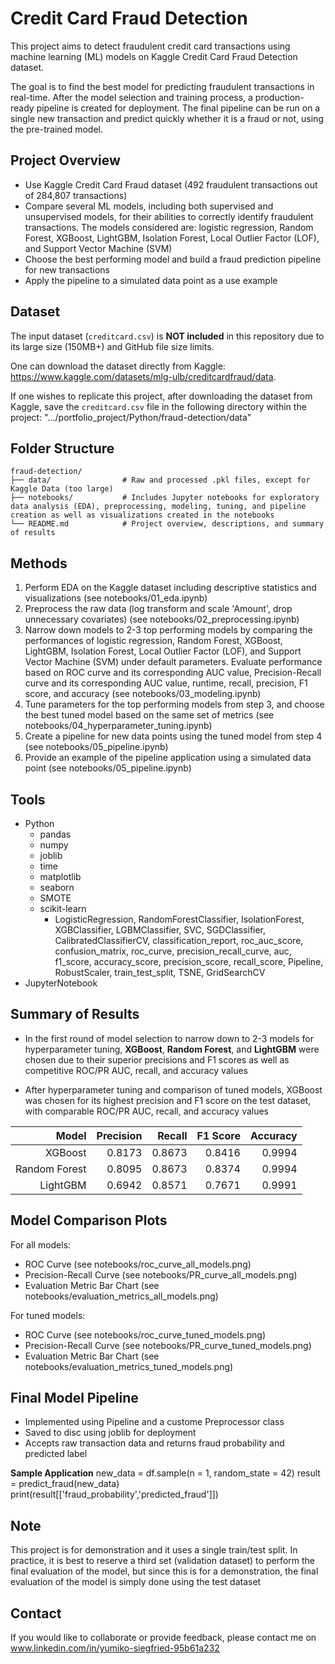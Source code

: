 # Credit Card Fraud Detection

This project aims to detect fraudulent credit card transactions using machine learning (ML) models on Kaggle Credit Card Fraud Detection dataset.

The goal is to find the best model for predicting fraudulent transactions in real-time. After the model selection and training process, a production-ready pipeline is created for deployment. The final pipeline can be run on a single new transaction and predict quickly whether it is a fraud or not, using the pre-trained model.

## Project Overview

- Use Kaggle Credit Card Fraud dataset (492 fraudulent transactions out of 284,807 transactions)
- Compare several ML models, including both supervised and unsupervised models, for their abilities to correctly identify fraudulent transactions. The models considered are: logistic regression, Random Forest, XGBoost, LightGBM, Isolation Forest, Local Outlier Factor (LOF), and Support Vector Machine (SVM)
- Choose the best performing model and build a fraud prediction pipeline for new transactions
- Apply the pipeline to a simulated data point as a use example

## Dataset

The input dataset (`creditcard.csv`) is **NOT included** in this repository due to its large size (150MB+) and GitHub file size limits. 

One can download the dataset directly from Kaggle: <https://www.kaggle.com/datasets/mlg-ulb/creditcardfraud/data>.

If one wishes to replicate this project, after downloading the dataset from Kaggle, save the `creditcard.csv` file in the following directory within the project: ".../portfolio_project/Python/fraud-detection/data"

## Folder Structure
```
fraud-detection/
├── data/                # Raw and processed .pkl files, except for Kaggle Data (too large)
├── notebooks/           # Includes Jupyter notebooks for exploratory data analysis (EDA), preprocessing, modeling, tuning, and pipeline creation as well as visualizations created in the notebooks
└── README.md            # Project overview, descriptions, and summary of results
```

## Methods

1. Perform EDA on the Kaggle dataset including descriptive statistics and visualizations (see notebooks/01_eda.ipynb)
2. Preprocess the raw data (log transform and scale 'Amount', drop unnecessary covariates) (see notebooks/02_preprocessing.ipynb)
3. Narrow down models to 2-3 top performing models by comparing the performances of logistic regression, Random Forest, XGBoost, LightGBM, Isolation Forest, Local Outlier Factor (LOF), and Support Vector Machine (SVM) under default parameters. Evaluate performance based on ROC curve and its corresponding AUC value, Precision-Recall curve and its corresponding AUC value, runtime, recall, precision, F1 score, and accuracy (see notebooks/03_modeling.ipynb)
4. Tune parameters for the top performing models from step 3, and choose the best tuned model based on the same set of metrics (see notebooks/04_hyperparameter_tuning.ipynb)
5. Create a pipeline for new data points using the tuned model from step 4 (see notebooks/05_pipeline.ipynb)
6. Provide an example of the pipeline application using a simulated data point (see notebooks/05_pipeline.ipynb)

## Tools

- Python
    - pandas
    - numpy
    - joblib
    - time
    - matplotlib
    - seaborn
    - SMOTE
    - scikit-learn
        - LogisticRegression, RandomForestClassifier, IsolationForest, XGBClassifier, LGBMClassifier, SVC, SGDClassifier, CalibratedClassifierCV, classification_report, roc_auc_score, confusion_matrix, roc_curve, precision_recall_curve, auc, f1_score, accuracy_score, precision_score, recall_score, Pipeline, RobustScaler, train_test_split, TSNE, GridSearchCV
- JupyterNotebook

## Summary of Results

- In the first round of model selection to narrow down to 2-3 models for hyperparameter tuning, **XGBoost**, **Random Forest**, and **LightGBM** were chosen due to their superior precisions and F1 scores as well as competitive ROC/PR AUC, recall, and accuracy values

- After hyperparameter tuning and comparison of tuned models, XGBoost was chosen for its highest precision and F1 score on the test dataset, with comparable ROC/PR AUC, recall, and accuracy values

| Model         | Precision | Recall | F1 Score | Accuracy |
|--------------:|----------:|-------:|---------:|---------:|
| XGBoost       | 0.8173    | 0.8673 | 0.8416   | 0.9994   |
| Random Forest | 0.8095    | 0.8673 | 0.8374   | 0.9994   |
| LightGBM      | 0.6942    | 0.8571 | 0.7671   | 0.9991   |
 

## Model Comparison Plots

For all models:
- ROC Curve (see notebooks/roc_curve_all_models.png)
- Precision-Recall Curve (see notebooks/PR_curve_all_models.png)
- Evaluation Metric Bar Chart (see notebooks/evaluation_metrics_all_models.png)

For tuned models:
- ROC Curve (see notebooks/roc_curve_tuned_models.png)
- Precision-Recall Curve (see notebooks/PR_curve_tuned_models.png)
- Evaluation Metric Bar Chart (see notebooks/evaluation_metrics_tuned_models.png)

## Final Model Pipeline

- Implemented using Pipeline and a custome Preprocessor class
- Saved to disc using joblib for deployment
- Accepts raw transaction data and returns fraud probability and predicted label

**Sample Application**
new_data = df.sample(n = 1, random_state = 42)
result = predict_fraud(new_data)
print(result[['fraud_probability','predicted_fraud']])

## Note

This project is for demonstration and it uses a single train/test split. In practice, it is best to reserve a third set (validation dataset) to perform the final evaluation of the model, but since this is for a demonstration, the final evaluation of the model is simply done using the test dataset

## Contact

If you would like to collaborate or provide feedback, please contact me on www.linkedin.com/in/yumiko-siegfried-95b61a232